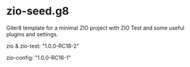 # zio-seed.g8
Giter8 template for a minimal ZIO project with ZIO Test and some useful plugins and settings.

zio & zio-test: "1.0.0-RC18-2"

zio-config: "1.0.0-RC16-1"
